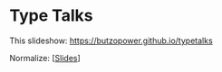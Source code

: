 # Type Talks

This slideshow: https://butzopower.github.io/typetalks

Normalize: [[Slides](presentations/normalize/normalize)]